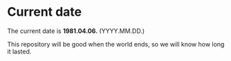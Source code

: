 # Current date

The current date is **1981.04.06.** (YYYY.MM.DD.)

This repository will be good when the world ends, so we will know how long it lasted.